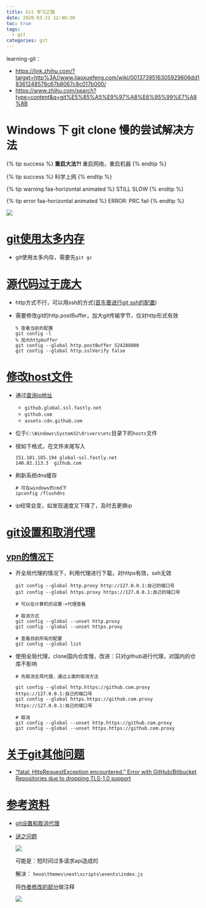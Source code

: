 ```yaml
---
title: Git 学习之路
date: 2020-03-21 12:40:38
toc: true
tags: 
  - git
categories: git
---
```


learning-git：

- https://link.zhihu.com/?target=http%3A//www.liaoxuefeng.com/wiki/0013739516305929606dd18361248578c67b8067c8c017b000/
- https://www.zhihu.com/search?type=content&q=git%E5%85%A5%E9%97%A8%E6%95%99%E7%A8%8B

# Windows 下 git clone 慢的尝试解决方法

{% tip success %}
**重启大法?!** 
重启网络，重启机器
{% endtip %}

{% tip success %}
科学上网
{% endtip %}

{% tip warning faa-horizontal animated %}
STILL SLOW
{% endtip %}

{% tip error faa-horizontal animated %}
ERROR: PRC fail
{% endtip %}

<!-- more -->

![](prc-fail.png)

# [git使用太多内存](#git%e4%bd%bf%e7%94%a8%e5%a4%aa%e5%a4%9a%e5%86%85%e5%ad%98)

- git使用太多内存，需要先`git gc`

# [源代码过于庞大](#%e6%ba%90%e4%bb%a3%e7%a0%81%e8%bf%87%e4%ba%8e%e5%ba%9e%e5%a4%a7)

- http方式不行，可以用ssh的方式([首先要进行git ssh的配置](https://blog.csdn.net/lqlqlq007/article/details/78983879))
- 需要修改git的http.postBuffer，加大git传输字节，仅对http形式有效
  
  ```git bash
  % 查看当前的配置
  git config -l
  % 加大httpbuffer
  git config --global http.postBuffer 524288000
  git config --global http.sslVerify false
  ```

# [修改host文件](#%e5%8f%82%e8%80%83%e8%b5%84%e6%96%99)

- 通过[查询ip地址](https://www.ipaddress.com/)
  - `github.global.ssl.fastly.net`
  - `github.com`
  - `assets-cdn.github.com`
- 位于`C:\Windows\System32\drivers\etc`目录下的`hosts`文件
- 按如下格式，在文件末尾写入
  
  ```
  151.101.185.194 global-ssl.fastly.net
  140.82.113.3  github.com
  ```

- 刷新系统dns缓存
  
  ```
  # 可在windows的cmd下
  ipconfig /flushdns
  ```

- ip经常会变，如发现速度又下降了，及时去更换ip

# [git设置和取消代理](#git%e8%ae%be%e7%bd%ae%e5%92%8c%e5%8f%96%e6%b6%88%e4%bb%a3%e7%90%86)

## [vpn的情况下](#vpn%e7%9a%84%e6%83%85%e5%86%b5%e4%b8%8b)

- 开全局代理的情况下，利用代理进行下载，对https有效，ssh无效
  ```git bash
  git config --global http.proxy http://127.0.0.1:自己的端口号
  git config --global https.proxy https://127.0.0.1:自己的端口号

  # 可以在计算机的设置->代理查看

  # 取消方式
  git config --global --unset http.proxy
  git config --global --unset https.proxy

  # 查看目前所有的配置
  git config --global list 
  ```
- 使用全局代理，clone国内仓库慢，改进：只对github进行代理，对国内的仓库不影响
  ```
  # 先取消全局代理，通过上面的取消方法

  git config --global http.https://github.com.proxy https://127.0.0.1:自己的端口号
  git config --global https.https://github.com.proxy https://127.0.0.1:自己的端口号

  # 取消
  git config --global --unset http.https://github.com.proxy
  git config --global --unset https.https://github.com.proxy
  ```

# [关于git其他问题](#关于git其他问题)

- [“fatal: HttpRequestException encountered.” Error with GitHub/Bitbucket Repositories due to dropping TLS-1.0 support](https://stackoverflow.com/questions/49067062/fatal-httprequestexception-encountered-error-with-github-bitbucket-repositor)

# [参考资料](#%e5%8f%82%e8%80%83%e8%b5%84%e6%96%99)

- [git设置和取消代理](https://www.cnblogs.com/rockbean/p/12017010.html)
- [谜之问题](https://github.com/hexojs/hexo/issues/4172)
  
  ![](ERROR.png)

  可能是：短时间过多请求api造成的

  解决：
  `hexo\themes\next\scripts\events\index.js`

  将[作者修改的部分](https://github.com/theme-next/hexo-theme-next/commit/9b543ddacf21a59f2daa52b0ae64075aed62fca2)做注释

  ![](error-fix.png)